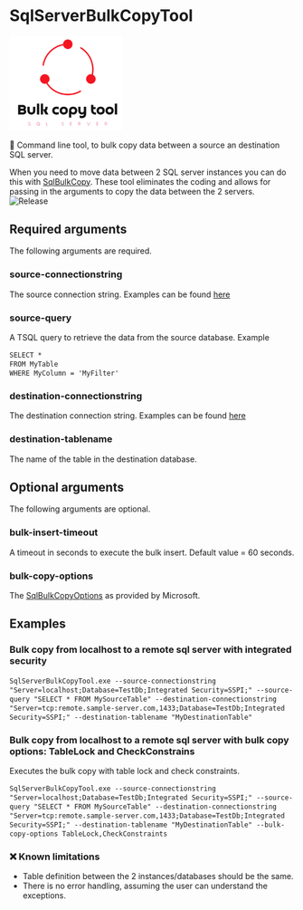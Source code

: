 # SqlServerBulkCopyTool
<img src="https://github.com/pregress/SqlServerBulkCopyTool/raw/master/logo.png" width="200">


:bullettrain_side: Command line tool, to bulk copy data between a source an destination SQL server. 

When you need to move data between 2 SQL server instances you can do this with [SqlBulkCopy](https://docs.microsoft.com/en-us/dotnet/api/system.data.sqlclient.sqlbulkcopy). These tool eliminates the coding and allows for passing in the arguments to copy the data between the 2 servers.
![Release](https://github.com/pregress/SqlServerBulkCopyTool/workflows/Release/badge.svg)

## Required arguments
The following arguments are required.

### source-connectionstring
The source connection string. Examples can be found [here](https://www.connectionstrings.com/sql-server/)

### source-query
A TSQL query to retrieve the data from the source database. 
Example
```
SELECT *
FROM MyTable
WHERE MyColumn = 'MyFilter'
```

### destination-connectionstring
The destination connection string. Examples can be found [here](https://www.connectionstrings.com/sql-server/)

### destination-tablename
The name of the table in the destination database. 

## Optional arguments
The following arguments are optional.

### bulk-insert-timeout
A timeout in seconds to execute the bulk insert. 
Default value = 60 seconds.

### bulk-copy-options
The [SqlBulkCopyOptions](https://docs.microsoft.com/en-us/dotnet/api/system.data.sqlclient.sqlbulkcopyoptions#fields) as provided by Microsoft.

## Examples

### Bulk copy from localhost to a remote sql server with integrated security

```
SqlServerBulkCopyTool.exe --source-connectionstring "Server=localhost;Database=TestDb;Integrated Security=SSPI;" --source-query "SELECT * FROM MySourceTable" --destination-connectionstring "Server=tcp:remote.sample-server.com,1433;Database=TestDb;Integrated Security=SSPI;" --destination-tablename "MyDestinationTable"
```

### Bulk copy from localhost to a remote sql server with bulk copy options: TableLock and CheckConstrains

Executes the bulk copy with table lock and check constraints.

```
SqlServerBulkCopyTool.exe --source-connectionstring "Server=localhost;Database=TestDb;Integrated Security=SSPI;" --source-query "SELECT * FROM MySourceTable" --destination-connectionstring "Server=tcp:remote.sample-server.com,1433;Database=TestDb;Integrated Security=SSPI;" --destination-tablename "MyDestinationTable" --bulk-copy-options TableLock,CheckConstraints
```

### :x: Known limitations
- Table definition between the 2 instances/databases should be the same.
- There is no error handling, assuming the user can understand the exceptions.

